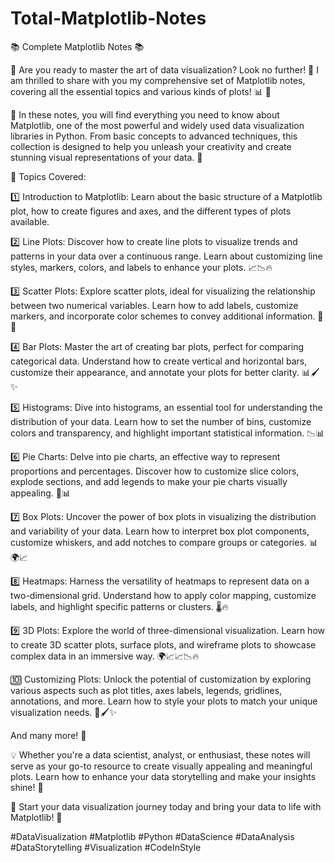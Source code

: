 # Total-Matplotlib-Notes

📚 Complete Matplotlib Notes 📚

🎨 Are you ready to master the art of data visualization? Look no further! 🌟 I am thrilled to share with you my comprehensive set of Matplotlib notes, covering all the essential topics and various kinds of plots! 📊 🌌

📝 In these notes, you will find everything you need to know about Matplotlib, one of the most powerful and widely used data visualization libraries in Python. From basic concepts to advanced techniques, this collection is designed to help you unleash your creativity and create stunning visual representations of your data. 🌌

📌 Topics Covered:

1️⃣ Introduction to Matplotlib: Learn about the basic structure of a Matplotlib plot, how to create figures and axes, and the different types of plots available.

2️⃣ Line Plots: Discover how to create line plots to visualize trends and patterns in your data over a continuous range. Learn about customizing line styles, markers, colors, and labels to enhance your plots. 📈📉🔥

3️⃣ Scatter Plots: Explore scatter plots, ideal for visualizing the relationship between two numerical variables. Learn how to add labels, customize markers, and incorporate color schemes to convey additional information. 🌟✨

4️⃣ Bar Plots: Master the art of creating bar plots, perfect for comparing categorical data. Understand how to create vertical and horizontal bars, customize their appearance, and annotate your plots for better clarity. 📊🖌️✨

5️⃣ Histograms: Dive into histograms, an essential tool for understanding the distribution of your data. Learn how to set the number of bins, customize colors and transparency, and highlight important statistical information. 📉📊

6️⃣ Pie Charts: Delve into pie charts, an effective way to represent proportions and percentages. Discover how to customize slice colors, explode sections, and add legends to make your pie charts visually appealing. 🥧📊

7️⃣ Box Plots: Uncover the power of box plots in visualizing the distribution and variability of your data. Learn how to interpret box plot components, customize whiskers, and add notches to compare groups or categories. 📊🌍📈

8️⃣ Heatmaps: Harness the versatility of heatmaps to represent data on a two-dimensional grid. Understand how to apply color mapping, customize labels, and highlight specific patterns or clusters. 🌡️🔥

9️⃣ 3D Plots: Explore the world of three-dimensional visualization. Learn how to create 3D scatter plots, surface plots, and wireframe plots to showcase complex data in an immersive way. 🌍📈📈📉🔥

🔟 Customizing Plots: Unlock the potential of customization by exploring various aspects such as plot titles, axes labels, legends, gridlines, annotations, and more. Learn how to style your plots to match your unique visualization needs. 🎨🖌️✨

And many more! 🚀

💡 Whether you're a data scientist, analyst, or enthusiast, these notes will serve as your go-to resource to create visually appealing and meaningful plots. Learn how to enhance your data storytelling and make your insights shine! 💫

🚀 Start your data visualization journey today and bring your data to life with Matplotlib! 🌟

#DataVisualization #Matplotlib #Python #DataScience #DataAnalysis #DataStorytelling #Visualization #CodeInStyle

